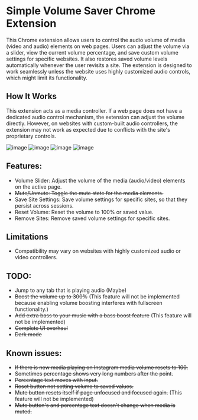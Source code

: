 # Simple Volume Saver Chrome Extension
This Chrome extension allows users to control the audio volume of media (video and audio) elements on web pages. Users can adjust the volume via a slider, view the current volume percentage, and save custom volume settings for specific websites. It also restores saved volume levels automatically whenever the user revisits a site. The extension is designed to work seamlessly unless the website uses highly customized audio controls, which might limit its functionality.

## How It Works  
This extension acts as a media controller. If a web page does not have a dedicated audio control mechanism, the extension can adjust the volume directly. However, on websites with custom-built audio controllers, the extension may not work as expected due to conflicts with the site's proprietary controls.  

![image](https://github.com/user-attachments/assets/83ec4e79-e0b4-4a0a-8e98-e50ce854c565)
![image](https://github.com/user-attachments/assets/359bf765-e9c1-4d70-a5aa-a6c7f8e324c4)
![image](https://github.com/user-attachments/assets/c7c46e2c-f9a2-47da-8be0-35e1abef8413)
![image](https://github.com/user-attachments/assets/218570fb-17f2-4293-ae2a-8f2984391640)

## Features:
+ Volume Slider: Adjust the volume of the media (audio/video) elements on the active page.
+ ~~Mute/Unmute: Toggle the mute state for the media elements.~~
+ Save Site Settings: Save volume settings for specific sites, so that they persist across sessions.
+ Reset Volume: Reset the volume to 100% or saved value.
+ Remove Sites: Remove saved volume settings for specific sites.

## Limitations  
- Compatibility may vary on websites with highly customized audio or video controllers. 

## TODO:
+ Jump to any tab that is playing audio (Maybe)
+ ~~Boost the volume up to 300%~~ (This feature will not be implemented because enabling volume boosting interferes with fullscreen functionality.)
+ ~~Add extra bass to your music with a bass boost feature~~ (This feature will not be implemented)
+ ~~Complete UI overhaul~~
+ ~~Dark mode~~

## Known issues:
+ ~~If there is new media playing on Instagram media volume resets to 100.~~
+ ~~Sometimes percentage shows very long numbers after the point.~~
+ ~~Percentage text moves with input.~~
+ ~~Reset button not setting volume to saved values.~~
+ ~~Mute button resets itself if page unfocused and focused again.~~ (This feature will not be implemented)
+ ~~Mute button's and percentage text doesn't change when media is muted.~~